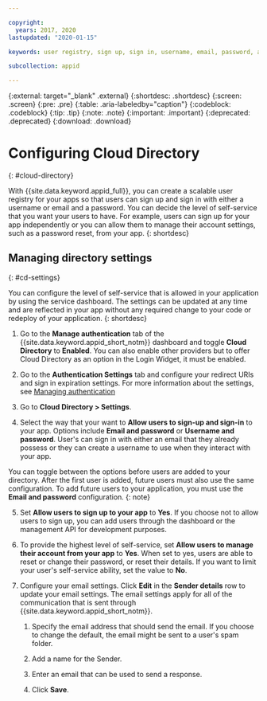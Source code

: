```yaml
---

copyright:
  years: 2017, 2020
lastupdated: "2020-01-15"

keywords: user registry, sign up, sign in, username, email, password, account settings, reset password, email sender, email verification, app security

subcollection: appid

---
```


{:external: target="_blank" .external}
{:shortdesc: .shortdesc}
{:screen: .screen}
{:pre: .pre}
{:table: .aria-labeledby="caption"}
{:codeblock: .codeblock}
{:tip: .tip}
{:note: .note}
{:important: .important}
{:deprecated: .deprecated}
{:download: .download}


# Configuring Cloud Directory
{: #cloud-directory}

With {{site.data.keyword.appid_full}}, you can create a scalable user registry for your apps so that users can sign up and sign in with either a username or email and a password. You can decide the level of self-service that you want your users to have. For example, users can sign up for your app independently or you can allow them to manage their account settings, such as a password reset, from your app. 
{: shortdesc}


## Managing directory settings
{: #cd-settings}

You can configure the level of self-service that is allowed in your application by using the service dashboard. The settings can be updated at any time and are reflected in your app without any required change to your code or redeploy of your application.
{: shortdesc}

1. Go to the **Manage authentication** tab of the {{site.data.keyword.appid_short_notm}} dashboard and toggle **Cloud Directory** to **Enabled**. You can also enable other providers but to offer Cloud Directory as an option in the Login Widget, it must be enabled.

2. Go to the **Authentication Settings** tab and configure your redirect URIs and sign in expiration settings. For more information about the settings, see [Managing authentication](/docs/services/appid??topic=appid-managing-idp)

3. Go to **Cloud Directory > Settings**.

4. Select the way that your want to **Allow users to sign-up and sign-in** to your app. Options include **Email and password** or **Username and password**. User's can sign in with either an email that they already possess or they can create a username to use when they interact with your app.

  You can toggle between the options before users are added to your directory. After the first user is added, future users must also use the same configuration. To add future users to your application, you must use the **Email and password** configuration.
  {: note}

5. Set **Allow users to sign up to your app** to **Yes**. If you choose not to allow users to sign up, you can add users through the dashboard or the management API for development purposes.

6. To provide the highest level of self-service, set **Allow users to manage their account from your app** to **Yes**. When set to yes, users are able to reset or change their password, or reset their details. If you want to limit your user's self-service ability, set the value to **No**.



7. Configure your email settings. Click **Edit** in the **Sender details** row to update your email settings. The email settings apply for all of the communication that is sent through {{site.data.keyword.appid_short_notm}}.

    1. Specify the email address that should send the email. If you choose to change the default, the email might be sent to a user's spam folder.

    2. Add a name for the Sender.

    3. Enter an email that can be used to send a response.

    4. Click **Save**.


